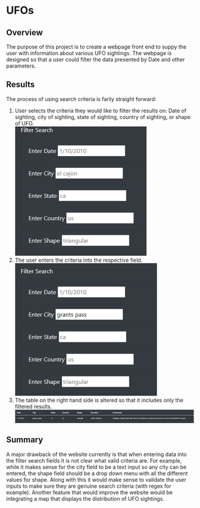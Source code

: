 # UFOs

## Overview
The purpose of this project is to create a webpage front end to suppy the user with information about various UFO sightings. The webpage is designed so that a user could filter the data presented by Date and other parameters.

## Results
The process of using search criteria is farily straight forward:

1. User selects the criteria they would like to filter the results on: Date of sighting, city of sighting, state of sighting, country of sighting, or shape of UFO.  
![empty_filter.png](./Resources/empty_filter.png)
3. The user enters the criteria into the respective field.  
![filter.png](./Resources/filter.png)
5. The table on the right hand side is altered so that it includes only the filtered results.  
![results.png](./Resources/results.png)

## Summary
A major drawback of the website currently is that when entering data into the filter search fields it is not clear what valid criteria are. For example, while it makes sense for the city field to be a text input so any city can be entered, the shape field should be a drop down menu with all the different values for shape. Along with this it would make sense to validate the user inputs to make sure they are genuine search criteria (with regex for example). Another feature that would improve the website would be integrating a map that displays the distribution of UFO sightings. 
